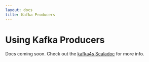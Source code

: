 ```yaml
---
layout: docs
title: Kafka Producers
---
```


# Using Kafka Producers

Docs coming soon. Check out the [kafka4s Scaladoc](https://www.javadoc.io/doc/com.banno/kafka4s_2.12) for more info.
